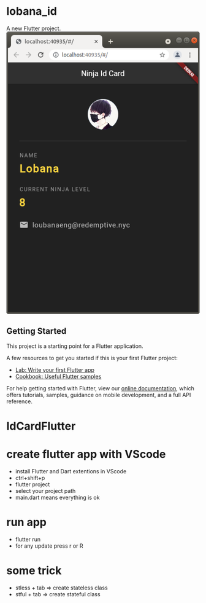 # lobana_id

A new Flutter project.
![Drag Racing](https://github.com/Lobana-sky/IdCardFlutter/blob/main/assets/idcardapp.png)
## Getting Started

This project is a starting point for a Flutter application.

A few resources to get you started if this is your first Flutter project:

- [Lab: Write your first Flutter app](https://flutter.dev/docs/get-started/codelab)
- [Cookbook: Useful Flutter samples](https://flutter.dev/docs/cookbook)

For help getting started with Flutter, view our
[online documentation](https://flutter.dev/docs), which offers tutorials,
samples, guidance on mobile development, and a full API reference.
# IdCardFlutter

# create flutter app with VScode

* install Flutter and Dart extentions in VScode
* ctrl+shift+p
* flutter project
* select your project path
* main.dart means everything is ok

# run app
* flutter run
* for any update press r or R

# some trick
* stless + tab => create stateless class
* stful + tab => create stateful class

